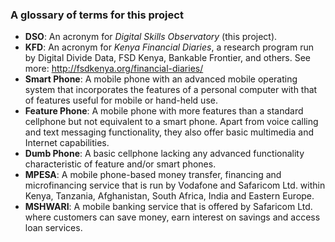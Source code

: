 ### A glossary of terms for this project

* __DSO__: An acronym for *Digital Skills Observatory* (this project).
* __KFD__: An acronym for *Kenya Financial Diaries*, a research program run by Digital Divide Data, FSD Kenya, Bankable Frontier, and others. See more: http://fsdkenya.org/financial-diaries/
* __Smart Phone__: A mobile phone with an advanced mobile operating system that incorporates the features of a personal computer with that of features useful for mobile or hand-held use.
* __Feature Phone__: A mobile phone with more features than a standard cellphone but not equivalent to a smart phone. Apart from voice calling and text messaging functionality, they also offer basic multimedia and Internet capabilities.
* __Dumb Phone__: A basic cellphone lacking any advanced functionality characteristic of feature and/or smart phones.
* __MPESA__: A mobile phone-based money transfer, financing and microfinancing service that is run by Vodafone and Safaricom Ltd. within Kenya, Tanzania, Afghanistan, South Africa, India and Eastern Europe.
* __MSHWARI__: A mobile banking service that is offered by Safaricom Ltd. where customers can save money, earn interest on savings and access loan services.

